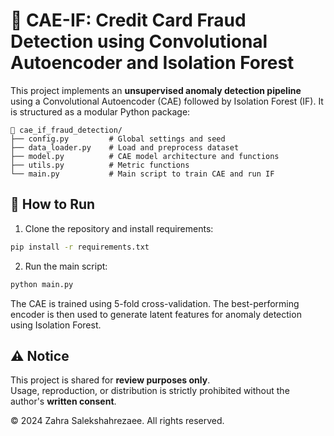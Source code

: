 # 🧠 CAE-IF: Credit Card Fraud Detection using Convolutional Autoencoder and Isolation Forest

This project implements an **unsupervised anomaly detection pipeline** using a Convolutional Autoencoder (CAE) followed by Isolation Forest (IF). It is structured as a modular Python package:

```
📁 cae_if_fraud_detection/
├── config.py         # Global settings and seed
├── data_loader.py    # Load and preprocess dataset
├── model.py          # CAE model architecture and functions
├── utils.py          # Metric functions
└── main.py           # Main script to train CAE and run IF
```

## 🚀 How to Run

1. Clone the repository and install requirements:
```bash
pip install -r requirements.txt
```

2. Run the main script:
```bash
python main.py
```

The CAE is trained using 5-fold cross-validation. The best-performing encoder is then used to generate latent features for anomaly detection using Isolation Forest.

## ⚠️ Notice

This project is shared for **review purposes only**.  
Usage, reproduction, or distribution is strictly prohibited without the author's **written consent**.

© 2024 Zahra Salekshahrezaee. All rights reserved.  

